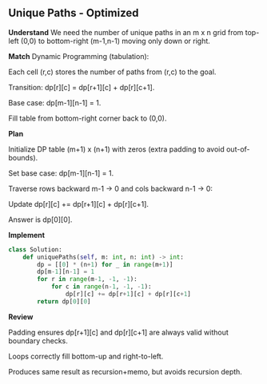 ## Unique Paths - Optimized
**Understand**
We need the number of unique paths in an m x n grid from top-left (0,0) to bottom-right (m-1,n-1) moving only down or right.

**Match**
Dynamic Programming (tabulation):

Each cell (r,c) stores the number of paths from (r,c) to the goal.

Transition: dp[r][c] = dp[r+1][c] + dp[r][c+1].

Base case: dp[m-1][n-1] = 1.

Fill table from bottom-right corner back to (0,0).

**Plan**

Initialize DP table (m+1) x (n+1) with zeros (extra padding to avoid out-of-bounds).

Set base case: dp[m-1][n-1] = 1.

Traverse rows backward m-1 → 0 and cols backward n-1 → 0:

Update dp[r][c] += dp[r+1][c] + dp[r][c+1].

Answer is dp[0][0].

**Implement**
```py
class Solution:
    def uniquePaths(self, m: int, n: int) -> int:
        dp = [[0] * (n+1) for _ in range(m+1)]
        dp[m-1][n-1] = 1
        for r in range(m-1, -1, -1):
            for c in range(n-1, -1, -1):
                dp[r][c] += dp[r+1][c] + dp[r][c+1]
        return dp[0][0]
```

**Review**

Padding ensures dp[r+1][c] and dp[r][c+1] are always valid without boundary checks.

Loops correctly fill bottom-up and right-to-left.

Produces same result as recursion+memo, but avoids recursion depth.